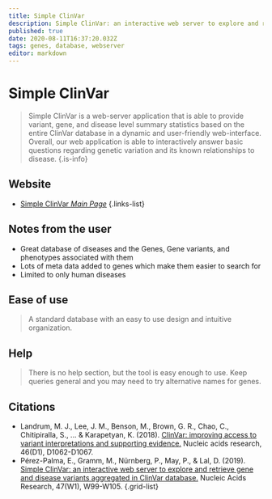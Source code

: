 ```yaml
---
title: Simple ClinVar
description: Simple ClinVar: an interactive web server to explore and retrieve gene and disease variants aggregated in ClinVar database.
published: true
date: 2020-08-11T16:37:20.032Z
tags: genes, database, webserver
editor: markdown
---
```


# Simple ClinVar

> Simple ClinVar is a web-server application that is able to provide variant, gene, and disease level summary statistics based on the entire ClinVar database in a dynamic and user-friendly web-interface. Overall, our web application is able to interactively answer basic questions regarding genetic variation and its known relationships to disease.
{.is-info}

 

## Website 

- [Simple ClinVar *Main Page*](http://simple-clinvar.broadinstitute.org/)
 {.links-list}

## Notes from the user
 - Great database of diseases and the Genes, Gene variants, and phenotypes associated with them
 - Lots of meta data added to genes which make them easier to search for
 - Limited to only human diseases

 
## Ease of use
> A standard database with an easy to use design and intuitive organization.


## Help
> There is no help section, but the tool is easy enough to use. Keep queries general and you may need to try alternative names for genes.


## Citations

- Landrum, M. J., Lee, J. M., Benson, M., Brown, G. R., Chao, C., Chitipiralla, S., ... & Karapetyan, K. (2018). [ClinVar: improving access to variant interpretations and supporting evidence.](https://academic.oup.com/nar/article/46/D1/D1062/4641904) Nucleic acids research, 46(D1), D1062-D1067.
- Pérez-Palma, E., Gramm, M., Nürnberg, P., May, P., & Lal, D. (2019). [Simple ClinVar: an interactive web server to explore and retrieve gene and disease variants aggregated in ClinVar database.](https://academic.oup.com/nar/article/47/W1/W99/5494761) Nucleic Acids Research, 47(W1), W99-W105.
{.grid-list}
